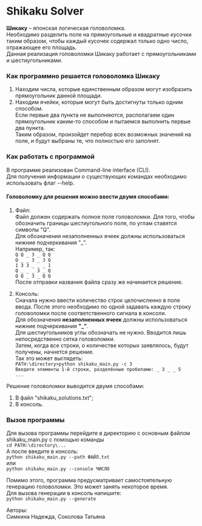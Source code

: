 # Shikaku Solver

**Шикаку** – японская логическая головоломка. \
Необходимо разделить поле на прямоугольные и квадратные кусочки таким образом, чтобы каждый кусочек содержал только одно число, отражающее его площадь.\
Данная реализация головоломки Шикаку работает с прямоугольниками и шестиугольниками.

### **Как программно решается головоломка Шикаку**
1. Находим числа, которые единственным образом могут изобразить прямоугольник данной площади.
2. Находим ячейки, которые могут быть достигнуты только одним способом. \
Если первые два пункта не выполняются, располагаем один прямоугольник каким-то способом и пытаемся выполнить первые два пункта. \
Таким образом, произойдет перебор всех возможных значений на поле, и будут выбраны те, что полностью его заполнят.

### **Как работать с программой**

В программе реализован Command-line interface (CLI). \
Для получения информации о существующих командах необходимо использовать флаг --help.

#### Головоломку для решения можно ввести двумя способами:
1) Файл: \
   Файл должен содержать полное поле головоломки. Для того, чтобы обозначить границы шестиугольного поля, по углам ставятся символы "Q". \
   Для обозначения незаполненных ячеек должны использоваться нижние подчеркивания "_". \
   Например, так: \
   `Q Q _ 3 _ Q Q` \
   `Q _ _ 3 _ 3 Q` \
   `1 3 3 _ _ _ 1` \
   `Q _ _ _ 3 _ Q` \
   `Q Q _ 3 _ Q Q` \
   После отправки названия файла сразу же начинается решение.


2) Консоль: \
   Сначала нужно ввести количество строк целочисленно в поле ввода.
   После этого необходимо по одной задавать каждую строку головоломки после соответственного сигнала в консоли. \
   Для обозначения **незаполненных ячеек** должны использоваться нижние подчеркивания **"_"**. \
   Для шестиугольников углы обозначать не нужно. Вводится лишь непосредственно сетка головоломки. \
   Затем, когда все строки, о количестве которых заявлялось, будут получены, начнется решение. \
   Так это может выглядеть: \
   `PATH:\directory>python shikaku_main.py -c 3` \
   `Введите элементы 1-й строки, разделённые пробелами: _ 3 _ _ 5` \
   `...`

Решение головоломки выводится двумя способами:
1) В файл "shikaku_solutions.txt";
2) В консоль.

### Вызов программы

Для вызова программы перейдите в директорию с основным файлом shikaku_main.py с помощью команды \
`cd PATH:\directory\...` \
А после введите в консоль: \
`python shikaku_main.py --path ФАЙЛ.txt` \
или \
`python shikaku_main.py --console ЧИСЛО`

Помимо этого, программа предусматривает самостоятельную генерацию головоломки. Это может занять некоторое время.\
Для вызова генерации в консоль напишите: \
`python shikaku_main.py --generate`

Авторы: \
Симкина Надежда, Соколова Татьяна
